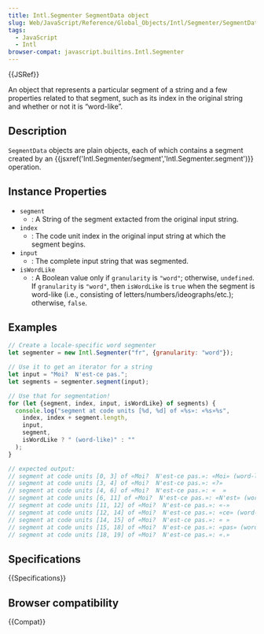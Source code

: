 ```yaml
---
title: Intl.Segmenter SegmentData object
slug: Web/JavaScript/Reference/Global_Objects/Intl/Segmenter/SegmentData
tags:
  - JavaScript
  - Intl
browser-compat: javascript.builtins.Intl.Segmenter
---
```

{{JSRef}}

An object that represents a particular segment of a string and a few properties related to that segment, such as its index in the original string and whether or not it is “word-like”.

## Description

`SegmentData` objects are plain objects, each of which contains a segment created by an {{jsxref('Intl.Segmenter/segment','Intl.Segmenter.segment')}} operation.

## Instance Properties

- `segment`
  - : A String of the segment extacted from the original input string.
- `index`
  - : The code unit index in the original input string at which the segment begins.
- `input`
  - : The complete input string that was segmented.
- `isWordLike`
  - : A Boolean value only if `granularity` is `"word"`; otherwise, `undefined`.  If `granularity` is `"word"`, then `isWordLike` is `true` when the segment is word-like (i.e., consisting of letters/numbers/ideographs/etc.); otherwise, `false`.

## Examples

```js
// Create a locale-specific word segmenter
let segmenter = new Intl.Segmenter("fr", {granularity: "word"});

// Use it to get an iterator for a string
let input = "Moi?  N'est-ce pas.";
let segments = segmenter.segment(input);

// Use that for segmentation!
for (let {segment, index, input, isWordLike} of segments) {
  console.log("segment at code units [%d, %d] of «%s»: «%s»%s",
    index, index + segment.length,
    input,
    segment,
    isWordLike ? " (word-like)" : ""
  );
}

// expected output:
// segment at code units [0, 3] of «Moi?  N'est-ce pas.»: «Moi» (word-like)
// segment at code units [3, 4] of «Moi?  N'est-ce pas.»: «?»
// segment at code units [4, 6] of «Moi?  N'est-ce pas.»: «  »
// segment at code units [6, 11] of «Moi?  N'est-ce pas.»: «N'est» (word-like)
// segment at code units [11, 12] of «Moi?  N'est-ce pas.»: «-»
// segment at code units [12, 14] of «Moi?  N'est-ce pas.»: «ce» (word-like)
// segment at code units [14, 15] of «Moi?  N'est-ce pas.»: « »
// segment at code units [15, 18] of «Moi?  N'est-ce pas.»: «pas» (word-like)
// segment at code units [18, 19] of «Moi?  N'est-ce pas.»: «.»
```

## Specifications

{{Specifications}}

## Browser compatibility

{{Compat}}
